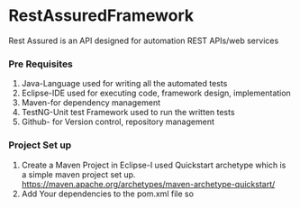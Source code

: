 # RestAssuredFramework

Rest Assured is an API designed for automation REST APIs/web services

### Pre Requisites

1. Java-Language used for writing all the automated tests
2. Eclipse-IDE used for executing code, framework design, implementation
3. Maven-for dependency management
4. TestNG-Unit test Framework used to run the written tests
5. Github- for Version control, repository management
   
### Project Set up

1. Create a Maven Project in Eclipse-I used Quickstart archetype which is a simple maven project set up. https://maven.apache.org/archetypes/maven-archetype-quickstart/
2. Add Your dependencies to the pom.xml file so

